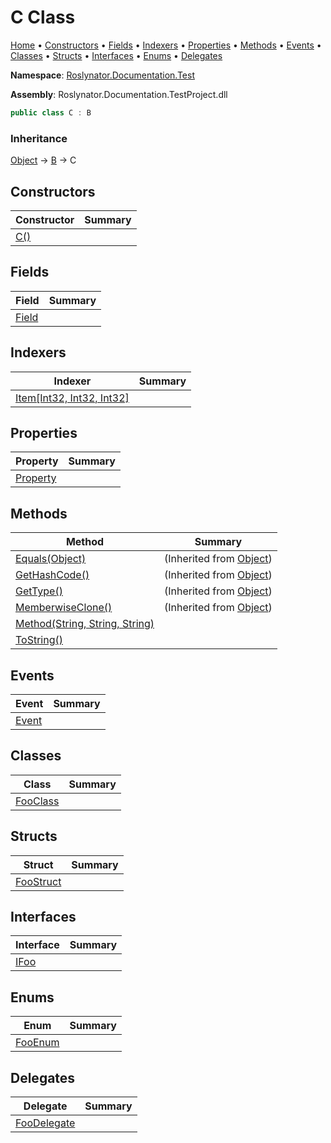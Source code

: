 <a name="_top"></a>

# C Class

[Home](../../../../README.md#_top) &#x2022; [Constructors](#constructors) &#x2022; [Fields](#fields) &#x2022; [Indexers](#indexers) &#x2022; [Properties](#properties) &#x2022; [Methods](#methods) &#x2022; [Events](#events) &#x2022; [Classes](#classes) &#x2022; [Structs](#structs) &#x2022; [Interfaces](#interfaces) &#x2022; [Enums](#enums) &#x2022; [Delegates](#delegates)

**Namespace**: [Roslynator.Documentation.Test](../README.md#_top)

**Assembly**: Roslynator\.Documentation\.TestProject\.dll

```csharp
public class C : B
```

### Inheritance

[Object](https://docs.microsoft.com/en-us/dotnet/api/system.object) &#x2192; [B](../B/README.md#_top) &#x2192; C

## Constructors

| Constructor | Summary |
| ----------- | ------- |
| [C()](-ctor/README.md#_top) | |

## Fields

| Field | Summary |
| ----- | ------- |
| [Field](Field/README.md#_top) | |

## Indexers

| Indexer | Summary |
| ------- | ------- |
| [Item\[Int32, Int32, Int32\]](Item/README.md#_top) | |

## Properties

| Property | Summary |
| -------- | ------- |
| [Property](Property/README.md#_top) | |

## Methods

| Method | Summary |
| ------ | ------- |
| [Equals(Object)](https://docs.microsoft.com/en-us/dotnet/api/system.object.equals) |  \(Inherited from [Object](https://docs.microsoft.com/en-us/dotnet/api/system.object)\) |
| [GetHashCode()](https://docs.microsoft.com/en-us/dotnet/api/system.object.gethashcode) |  \(Inherited from [Object](https://docs.microsoft.com/en-us/dotnet/api/system.object)\) |
| [GetType()](https://docs.microsoft.com/en-us/dotnet/api/system.object.gettype) |  \(Inherited from [Object](https://docs.microsoft.com/en-us/dotnet/api/system.object)\) |
| [MemberwiseClone()](https://docs.microsoft.com/en-us/dotnet/api/system.object.memberwiseclone) |  \(Inherited from [Object](https://docs.microsoft.com/en-us/dotnet/api/system.object)\) |
| [Method(String, String, String)](Method/README.md#_top) | |
| [ToString()](ToString/README.md#_top) | |

## Events

| Event | Summary |
| ----- | ------- |
| [Event](Event/README.md#_top) | |

## Classes

| Class | Summary |
| ----- | ------- |
| [FooClass](FooClass/README.md#_top) | |

## Structs

| Struct | Summary |
| ------ | ------- |
| [FooStruct](FooStruct/README.md#_top) | |

## Interfaces

| Interface | Summary |
| --------- | ------- |
| [IFoo](IFoo/README.md#_top) | |

## Enums

| Enum | Summary |
| ---- | ------- |
| [FooEnum](FooEnum/README.md#_top) | |

## Delegates

| Delegate | Summary |
| -------- | ------- |
| [FooDelegate](FooDelegate/README.md#_top) | |

